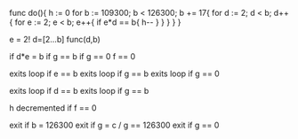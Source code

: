 


func do(){
    h := 0
    for b := 109300; b < 126300; b += 17{
        for d := 2; d < b; d++{
            for e := 2; e < b; e++{
                if e*d == b{
                    h--
                }
            }
        }
    }
}







e = 2! d=[2...b]
func(d,b)


if d*e = b
if g == b
if g == 0
f == 0

exits loop if e == b
exits loop if g == b
exits loop if g == 0


exits loop if d == b
exits loop if g == b

h decremented if f == 0

exit if b = 126300
exit if g = c / g == 126300
exit if g == 0